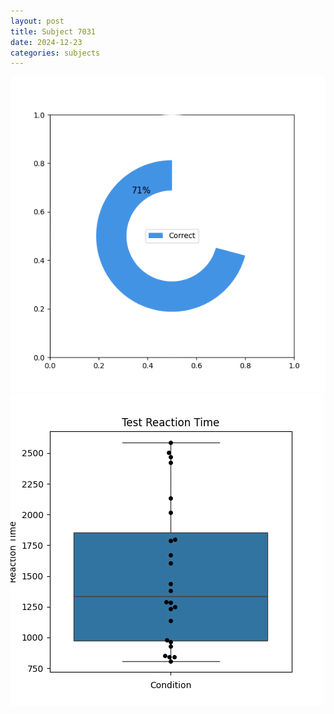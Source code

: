 ```yaml
---
layout: post
title: Subject 7031
date: 2024-12-23
categories: subjects
---
```


![](data/7031/run-5/7031_FN_acc_test.png)
![](data/7031/run-5/7031_FN_rt.png)
